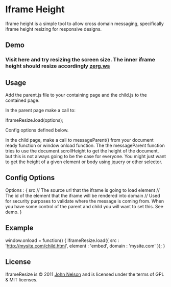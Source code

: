 # Iframe Height
Iframe height is a simple tool to allow cross domain messaging, specifically iframe height resizing for responsive designs.

## Demo
### Visit here and try resizing the screen size.  The inner iframe height should resize accordingly [zerg.ws](http://zerg.ws/iframe/demo.html)

## Usage
Add the parent.js file to your containing page and the child.js to the contained page.

In the parent page make a call to:

IframeResize.load(options);

Config options defined below.

In the child page, make a call to messageParent() from your document ready function or window onload function.  The the messageParent function tries to use the document.scrollHeight to get the height of the document, but this is not always going to be the case for everyone.  You might just want to get the height of a given element or body using jquery or other selector.

## Config Options

Options : {
	src // The source url that the iframe is going to load
	element // The id of the element that the iframe will be rendered into
	domain // Used for security purposes to validate where the message is coming from.  When you have some control of the parent and child you will want to set this. See demo.
}

## Example

window.onload = function() {
	IframeResize.load({
		src : 'http://mysite.com/child.html',
		element : 'embed',
		domain : 'mysite.com'
	});
}

## License
IframeResize is &copy; 2011 [John Nelson](http://dailyrelevance.com) and is licensed under the terms of GPL &amp; MIT licenses.